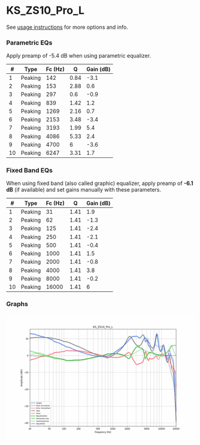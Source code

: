 # KS_ZS10_Pro_L
See [usage instructions](https://github.com/jaakkopasanen/AutoEq#usage) for more options and info.

### Parametric EQs
Apply preamp of -5.4 dB when using parametric equalizer.

|   # | Type    |   Fc (Hz) |    Q |   Gain (dB) |
|-----|---------|-----------|------|-------------|
|   1 | Peaking |       142 | 0.84 |        -3.1 |
|   2 | Peaking |       153 | 2.88 |         0.6 |
|   3 | Peaking |       297 | 0.6  |        -0.9 |
|   4 | Peaking |       839 | 1.42 |         1.2 |
|   5 | Peaking |      1269 | 2.16 |         0.7 |
|   6 | Peaking |      2153 | 3.48 |        -3.4 |
|   7 | Peaking |      3193 | 1.99 |         5.4 |
|   8 | Peaking |      4086 | 5.33 |         2.4 |
|   9 | Peaking |      4700 | 6    |        -3.6 |
|  10 | Peaking |      6247 | 3.31 |         1.7 |

### Fixed Band EQs
When using fixed band (also called graphic) equalizer, apply preamp of **-6.1 dB** (if available) and set gains manually with these parameters.

|   # | Type    |   Fc (Hz) |    Q |   Gain (dB) |
|-----|---------|-----------|------|-------------|
|   1 | Peaking |        31 | 1.41 |         1.9 |
|   2 | Peaking |        62 | 1.41 |        -1.3 |
|   3 | Peaking |       125 | 1.41 |        -2.4 |
|   4 | Peaking |       250 | 1.41 |        -2.1 |
|   5 | Peaking |       500 | 1.41 |        -0.4 |
|   6 | Peaking |      1000 | 1.41 |         1.5 |
|   7 | Peaking |      2000 | 1.41 |        -0.8 |
|   8 | Peaking |      4000 | 1.41 |         3.8 |
|   9 | Peaking |      8000 | 1.41 |        -0.2 |
|  10 | Peaking |     16000 | 1.41 |         6   |

### Graphs
![](./KS_ZS10_Pro_L.png)
